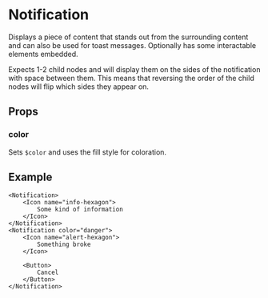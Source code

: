 # Notification

Displays a piece of content that stands out from the surrounding content and
can also be used for toast messages. Optionally has some interactable
elements embedded.

Expects 1-2 child nodes and will display them on the sides of the
notification with space between them. This means that reversing the order
of the child nodes will flip which sides they appear on.

## Props

### color
Sets `$color` and uses the fill style for coloration.

## Example
```svelte
<Notification>
    <Icon name="info-hexagon">
        Some kind of information
    </Icon>
</Notification>
<Notification color="danger">
    <Icon name="alert-hexagon">
        Something broke
    </Icon>

    <Button>
        Cancel
    </Button>
</Notification>
```
